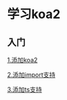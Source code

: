 # 学习koa2

## 入门

[1.添加koa2](https://github.com/twodogegg/learn-koa2/doc/1.添加koa2.md)

[2.添加import支持](https://github.com/twodogegg/learn-koa2/doc/2.添加import支持.md)

[3.添加ts支持](https://github.com/twodogegg/learn-koa2/doc/3.添加ts支持.md)